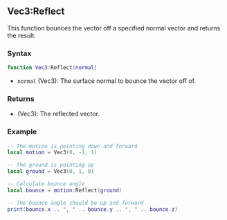 ## Vec3:Reflect

This function bounces the vector off a specified normal vector and returns the result.

### Syntax

```lua
function Vec3:Reflect(normal)
```

- `normal` (Vec3): The surface normal to bounce the vector off of.

### Returns

- (Vec3): The reflected vector.

### Example

```lua
-- The motion is pointing down and forward
local motion = Vec3(0, -1, 1)

-- The ground is pointing up
local ground = Vec3(0, 1, 0)

-- Calculate bounce angle
local bounce = motion:Reflect(ground)

-- The bounce angle should be up and forward
print(bounce.x .. ", " .. bounce.y .. ", " .. bounce.z)
```